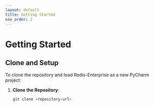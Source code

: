 ```yaml
---
layout: default
title: Getting Started
nav_order: 2
---
```


# Getting Started

## Clone and Setup

To clone the repository and load Redis-Enterprise as a new PyCharm project:

1. **Clone the Repository**:
   ```bash
   git clone <repository-url>